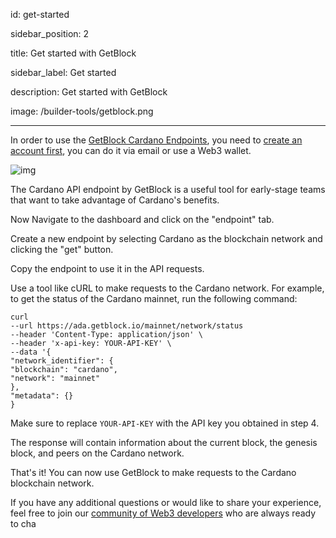   

id: get-started

sidebar_position: 2

title: Get started with GetBlock

sidebar_label: Get started

description: Get started with GetBlock

image: /builder-tools/getblock.png

---

  

In order to use the [GetBlock Cardano Endpoints]([https://getblock.io/nodes/ada/](https://getblock.io/nodes/ada/)), you need to [create an account first]([https://account.getblock.io/sign-in](https://account.getblock.io/sign-in)), you can do it via email or use a Web3 wallet.

  

![img](https://storage.getblock.io/web/blog/article-images/img1+(2).png)

  

The Cardano API endpoint by GetBlock is a useful tool for early-stage teams that want to take advantage of Cardano's benefits.

  

Now Navigate to the dashboard and click on the "endpoint" tab.

  

Create a new endpoint by selecting Cardano as the blockchain network and clicking the "get" button.

  

Copy the endpoint to use it in the API requests.

  

Use a tool like cURL to make requests to the Cardano network. For example, to get the status of the Cardano mainnet, run the following command:

  
 
```
curl
--url https://ada.getblock.io/mainnet/network/status
--header 'Content-Type: application/json' \
--header 'x-api-key: YOUR-API-KEY' \
--data '{
"network_identifier": {
"blockchain": "cardano",
"network": "mainnet"
},
"metadata": {}
}
``` 

Make sure to replace `YOUR-API-KEY` with the API key you obtained in step 4.

  

The response will contain information about the current block, the genesis block, and peers on the Cardano network.

  

That's it! You can now use GetBlock to make requests to the Cardano blockchain network.

  

If you have any additional questions or would like to share your experience, feel free to join our [community of Web3 developers]([https://discord.gg/Jb9UZZUHN7](https://discord.gg/Jb9UZZUHN7)) who are always ready to cha
<!--stackedit_data:
eyJoaXN0b3J5IjpbMTY4NDEwMzMxOF19
-->